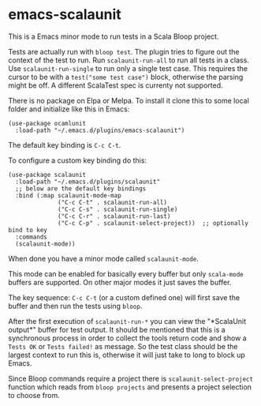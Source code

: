 # emacs-scalaunit

This is a Emacs minor mode to run tests in a Scala Bloop project.

Tests are actually run with `bloop test`. The plugin tries to figure out the context of the test to run. Run `scalaunit-run-all` to run all tests in a class. Use `scalaunit-run-single` to run only a single test case. This requires the cursor to be with a `test("some test case")` block, otherwise the parsing might be off. A different ScalaTest spec is currenty not supported.

There is no package on Elpa or Melpa.
To install it clone this to some local folder and initialize like this in Emacs:

```
(use-package ocamlunit
  :load-path "~/.emacs.d/plugins/emacs-scalaunit")
```

The default key binding is `C-c C-t`.

To configure a custom key binding do this:

```
(use-package scalaunit
  :load-path "~/.emacs.d/plugins/scalaunit"
  ;; below are the default key bindings
  :bind (:map scalaunit-mode-map
              ("C-c C-t" . scalaunit-run-all)
              ("C-c C-s" . scalaunit-run-single)
              ("C-c C-r" . scalaunit-run-last)
              ("C-c C-p" . scalaunit-select-project))  ;; optionally bind to key
  :commands
  (scalaunit-mode))
```

When done you have a minor mode called `scalaunit-mode`.

This mode can be enabled for basically every buffer but only `scala-mode` buffers are supported.
On other major modes it just saves the buffer.

The key sequence: `C-c C-t` (or a custom defined one) will first save the buffer and then run the tests using `bloop`.

After the first execution of `scalaunit-run-*` you can view the "\*ScalaUnit output\*" buffer for test output. It should be mentioned that this is a synchronous process in order to collect the tools return code and show a `Tests OK` or `Tests failed!` as message. So the test class should be the largest context to run this is, otherwise it will just take to long to block up Emacs.

Since Bloop commands require a project there is `scalaunit-select-project` function which reads from `bloop projects` and presents a project selection to choose from.
